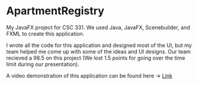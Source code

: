 # ApartmentRegistry

My JavaFX project for CSC 331. We used Java, JavaFX, Scenebuilder, and FXML to create this application.

I wrote all the code for this application and designed most of the UI, but my team helped me come up with some of the ideas and UI designs. Our team recieved a 98.5 on this project (We lost 1.5 points for going over the time limit during our presentation).

A video demonstration of this application can be found here -> [Link](https://drive.google.com/file/d/15G-TWfu5fp1i1xw_8PorJeKsSDKfOpqh/view?usp=sharing)
